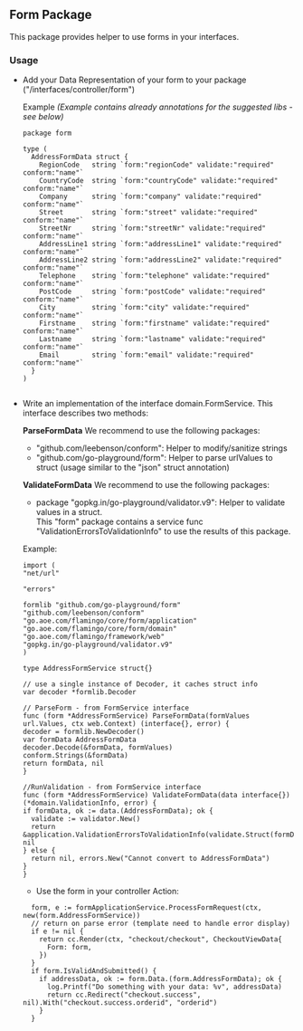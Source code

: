 ## Form Package

This package provides helper to use forms in your interfaces.

### Usage

* Add your Data Representation of your form to your package ("/interfaces/controller/form")

  Example *(Example contains already annotations for the suggested libs - see below)*
  ```
  package form
  
  type (
    AddressFormData struct {
      RegionCode   string `form:"regionCode" validate:"required" conform:"name"`
      CountryCode  string `form:"countryCode" validate:"required" conform:"name"`
      Company      string `form:"company" validate:"required" conform:"name"`
      Street       string `form:"street" validate:"required" conform:"name"`
      StreetNr     string `form:"streetNr" validate:"required" conform:"name"`
      AddressLine1 string `form:"addressLine1" validate:"required" conform:"name"`
      AddressLine2 string `form:"addressLine2" validate:"required" conform:"name"`
      Telephone    string `form:"telephone" validate:"required" conform:"name"`
      PostCode     string `form:"postCode" validate:"required" conform:"name"`
      City         string `form:"city" validate:"required" conform:"name"`
      Firstname    string `form:"firstname" validate:"required" conform:"name"`
      Lastname     string `form:"lastname" validate:"required" conform:"name"`
      Email        string `form:"email" validate:"required" conform:"name"`
    }
  )
  
  
  ```

* Write an implementation of the interface domain.FormService.
  This interface describes two methods:
  
  **ParseFormData**
  We recommend to use the following packages:
   * "github.com/leebenson/conform": Helper to modify/sanitize strings
   * "github.com/go-playground/form": Helper to parse urlValues to struct (usage similar to the "json" struct annotation)
  
  **ValidateFormData**
  We recommend to use the following packages:
    * package "gopkg.in/go-playground/validator.v9": Helper to validate values in a struct.      
      This "form" package contains a service func "ValidationErrorsToValidationInfo" to use the results of this package.

  Example:
    ```
  import (
    "net/url"
  
    "errors"
  
    formlib "github.com/go-playground/form"
    "github.com/leebenson/conform"
    "go.aoe.com/flamingo/core/form/application"
    "go.aoe.com/flamingo/core/form/domain"
    "go.aoe.com/flamingo/framework/web"
    "gopkg.in/go-playground/validator.v9"
  )
  
  type AddressFormService struct{}
  
  // use a single instance of Decoder, it caches struct info
  var decoder *formlib.Decoder
  
  // ParseForm - from FormService interface
  func (form *AddressFormService) ParseFormData(formValues url.Values, ctx web.Context) (interface{}, error) {
    decoder = formlib.NewDecoder()
    var formData AddressFormData
    decoder.Decode(&formData, formValues)
    conform.Strings(&formData)
    return formData, nil
  }
  
  //RunValidation - from FormService interface
  func (form *AddressFormService) ValidateFormData(data interface{}) (*domain.ValidationInfo, error) {
    if formData, ok := data.(AddressFormData); ok {
      validate := validator.New()
      return &application.ValidationErrorsToValidationInfo(validate.Struct(formData)), nil
    } else {
      return nil, errors.New("Cannot convert to AddressFormData")
    }
  }
    ```
    
  * Use the form in your controller Action:
  
  ```  
    form, e := formApplicationService.ProcessFormRequest(ctx, new(form.AddressFormService))
    // return on parse error (template need to handle error display)
    if e != nil {
      return cc.Render(ctx, "checkout/checkout", CheckoutViewData{
        Form: form,
      })
    }
    if form.IsValidAndSubmitted() {
      if addressData, ok := form.Data.(form.AddressFormData); ok {
        log.Printf("Do something with your data: %v", addressData)
        return cc.Redirect("checkout.success", nil).With("checkout.success.orderid", "orderid")
      }      
    }
  ``` 
